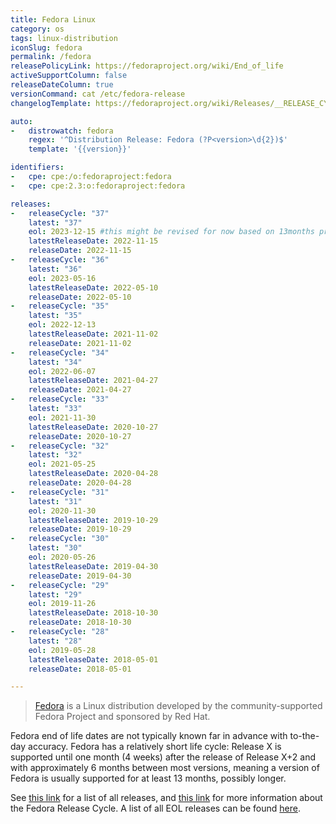 ```yaml
---
title: Fedora Linux
category: os
tags: linux-distribution
iconSlug: fedora
permalink: /fedora
releasePolicyLink: https://fedoraproject.org/wiki/End_of_life
activeSupportColumn: false
releaseDateColumn: true
versionCommand: cat /etc/fedora-release
changelogTemplate: https://fedoraproject.org/wiki/Releases/__RELEASE_CYCLE__/ChangeSet?rd=Releases/__RELEASE_CYCLE__

auto:
-   distrowatch: fedora
    regex: '^Distribution Release: Fedora (?P<version>\d{2})$'
    template: '{{version}}'

identifiers:
-   cpe: cpe:/o:fedoraproject:fedora
-   cpe: cpe:2.3:o:fedoraproject:fedora

releases:
-   releaseCycle: "37"
    latest: "37"
    eol: 2023-12-15 #this might be revised for now based on 13months prediction
    latestReleaseDate: 2022-11-15
    releaseDate: 2022-11-15
-   releaseCycle: "36"
    latest: "36"
    eol: 2023-05-16
    latestReleaseDate: 2022-05-10
    releaseDate: 2022-05-10
-   releaseCycle: "35"
    latest: "35"
    eol: 2022-12-13
    latestReleaseDate: 2021-11-02
    releaseDate: 2021-11-02
-   releaseCycle: "34"
    latest: "34"
    eol: 2022-06-07
    latestReleaseDate: 2021-04-27
    releaseDate: 2021-04-27
-   releaseCycle: "33"
    latest: "33"
    eol: 2021-11-30
    latestReleaseDate: 2020-10-27
    releaseDate: 2020-10-27
-   releaseCycle: "32"
    latest: "32"
    eol: 2021-05-25
    latestReleaseDate: 2020-04-28
    releaseDate: 2020-04-28
-   releaseCycle: "31"
    latest: "31"
    eol: 2020-11-30
    latestReleaseDate: 2019-10-29
    releaseDate: 2019-10-29
-   releaseCycle: "30"
    latest: "30"
    eol: 2020-05-26
    latestReleaseDate: 2019-04-30
    releaseDate: 2019-04-30
-   releaseCycle: "29"
    latest: "29"
    eol: 2019-11-26
    latestReleaseDate: 2018-10-30
    releaseDate: 2018-10-30
-   releaseCycle: "28"
    latest: "28"
    eol: 2019-05-28
    latestReleaseDate: 2018-05-01
    releaseDate: 2018-05-01

---
```


> [Fedora](https://getfedora.org/) is a Linux distribution developed by the community-supported Fedora Project and sponsored by Red Hat.

Fedora end of life dates are not typically known far in advance with to-the-day accuracy. Fedora has a relatively short life cycle: Release X is supported until one month (4 weeks) after the release of Release X+2 and with approximately 6 months between most versions, meaning a version of Fedora is usually supported for at least 13 months, possibly longer.

See [this link](https://fedoraproject.org/wiki/Releases) for a list of all releases, and [this link](https://fedoraproject.org/wiki/Fedora_Release_Life_Cycle) for more information about the Fedora Release Cycle. A list of all EOL releases can be found [here](https://fedoraproject.org/wiki/End_of_life).
